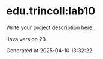 # edu.trincoll:lab10

Write your project description here...

Java version 23

Generated at 2025-04-10 13:32:22
